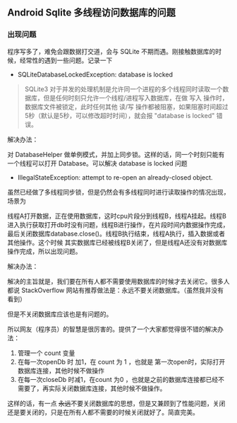 ## Android Sqlite 多线程访问数据库的问题

### 出现问题

程序写多了，难免会跟数据打交道，会与 SQLite 不期而遇。刚接触数据库的时候，经常性的遇到一些问题。记录一下

* SQLiteDatabaseLockedException: database is locked

> SQLite3 对于并发的处理机制是允许同一个进程的多个线程同时读取一个数据库，但是任何时刻只允许一个线程/进程写入数据库，在做 写入 操作时，数据库文件被锁定，此时任何其他 读/写 操作都被阻塞，如果阻塞时间超过5秒（默认是5秒，可以修改超时时间），就会报 "database is locked" 错误。

解决办法：

对 DatabaseHelper 做单例模式，并加上同步锁。这样的话，同一个时刻只能有一个线程可以打开 Database。可以解决 database is locked 问题



* IllegalStateException: attempt to re-open an already-closed object.

虽然已经做了多线程同步锁，但是仍然会有多线程同时进行读取操作的情况出现，场景为

线程A打开数据，正在使用数据库，这时cpu片段分到线程B，线程A挂起。线程B进入执行获取打开db时没有问题，线程B进行操作，在片段时间内数据操作完成，最后关闭数据库database.close()。线程B执行结束，线程A执行，插入数据或者其他操作。这个时候 其实数据库已经被线程B关闭了，但是线程A还没有对数据库操作完成，所以出现问题。 

解决办法：

解决的主旨就是，我们要在所有人都不需要使用数据库的时候才去关闭它。很多人都说 StackOverflow 网站有推荐做法是：永远不要关闭数据库。（虽然我并没有看到）

但是不关闭数据库应该也是有问题的。

所以网友（程序员）的智慧是很厉害的。提供了一个大家都觉得很不错的解决办法：	

1. 管理一个 count 变量
2. 在每一次openDb 时 加1，在 count 为 1 ，也就是 第一次open时，实际打开数据库连接，其他时候不做操作
3. 在每一次closeDb 时减1，在count 为0 ，也就是之前的数据库连接都已经不需要了，再实际关闭数据库连接，其他时候不做操作。

这样的话，有一点 ~~永远~~不要关闭数据库的思想，但是又兼顾到了性能问题，关闭还是要关闭的，只是在所有人都不需要的时候关闭就好了。简直完美。

